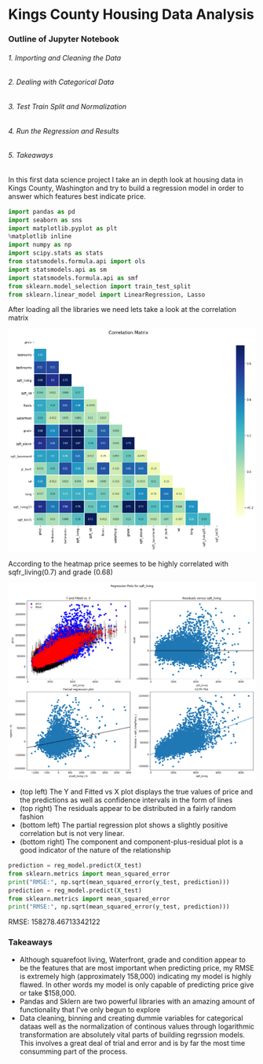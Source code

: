 # Kings County Housing Data Analysis

### Outline of Jupyter Notebook
###### 1. Importing and Cleaning the Data
###### 2. Dealing with Categorical Data
###### 3. Test Train Split and Normalization
###### 4. Run the Regression and Results
###### 5. Takeaways


In this first data science project I take an in depth look at housing data in Kings County, Washington and try to build a regression model in order to answer which features best indicate price.


```python
import pandas as pd
import seaborn as sns
import matplotlib.pyplot as plt
%matplotlib inline
import numpy as np
import scipy.stats as stats
from statsmodels.formula.api import ols
import statsmodels.api as sm
import statsmodels.formula.api as smf
from sklearn.model_selection import train_test_split
from sklearn.linear_model import LinearRegression, Lasso
```


After loading all the libraries we need lets take a look at the correlation matrix

![correlation](https://github.com/cjriggio/dsc-v2-mod1-final-project/blob/master/Correlation%20Matrix.png)

According to the heatmap price seemes to be highly correlated with sqfr_living(0.7) and grade (0.68)


![Regressions](https://github.com/cjriggio/dsc-v2-mod1-final-project/blob/master/partial_regression.png)

+ (top left) The Y and Fitted vs X plot displays the true values of price and the predictions as well as confidence intervals in the form of lines  
+ (top right) The residuals appear to be distributed in a fairly random fashion
+ (bottom left) The partial regression plot shows a slightly positive correlation but is not very linear.
+ (bottom right) The component and component-plus-residual plot is a good indicator of the nature of the relationship

```python
prediction = reg_model.predict(X_test)
from sklearn.metrics import mean_squared_error
print("RMSE:", np.sqrt(mean_squared_error(y_test, prediction)))
prediction = reg_model.predict(X_test)
from sklearn.metrics import mean_squared_error
print("RMSE:", np.sqrt(mean_squared_error(y_test, prediction)))
```
RMSE: 158278.46713342122

### Takeaways
+ Although squarefoot living, Waterfront, grade and condition appear to be the features that are most important when predicting price, my RMSE is extremely high (approximately 158,000) indicating my model is highly flawed. In other words my model is only capable of predicting price give or take $158,000.  
+ Pandas and Sklern are two powerful libraries with an amazing amount of functionality that I've only begun to explore
+ Data cleaning, binning and creating dummie variables for categorical dataas well as the normalization of continous values through logarithmic transformation are absolutely vital parts of building regrssion models. This involves a great deal of trial and error and is by far the most time consumming part of the process.
